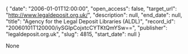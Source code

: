 {
  "date": "2006-01-01T12:00:00", 
  "open_access": false, 
  "target_url": "http://www.legaldeposit.org.uk/", 
  "description": null, 
  "end_date": null, 
  "title": "Agency for the Legal Deposit Libraries (ALDL)", 
  "record_id": "20060101T120000/iySGIpCojxtcCYTKtQmYSw==", 
  "publisher": "legaldeposit.org.uk", 
  "slug": 4815, 
  "start_date": null
}

None